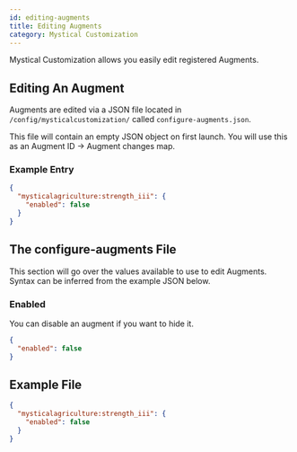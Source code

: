```yaml
---
id: editing-augments
title: Editing Augments
category: Mystical Customization
---
```


Mystical Customization allows you easily edit registered Augments.

## Editing An Augment

Augments are edited via a JSON file located in `/config/mysticalcustomization/` called `configure-augments.json`.

This file will contain an empty JSON object on first launch. You will use this as an Augment ID -> Augment changes map.

### Example Entry

```json
{
  "mysticalagriculture:strength_iii": {
    "enabled": false
  }
}
```

## The configure-augments File

This section will go over the values available to use to edit Augments. Syntax can be inferred from the example JSON below.

### Enabled

You can disable an augment if you want to hide it.
```json
{
  "enabled": false
}
```

## Example File

```json
{
  "mysticalagriculture:strength_iii": {
    "enabled": false
  }
}
```
